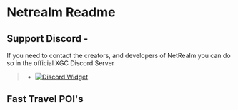 # Netrealm Readme

## Support Discord - 
If you need to contact the creators, and developers of NetRealm you can do so in the official XGC Discord Server 
> * [![Discord Widget](https://discord.com/api/guilds/829181609156411463/widget.png?style=banner2)](https://discord.gg/Xieon)

## Fast Travel POI's
